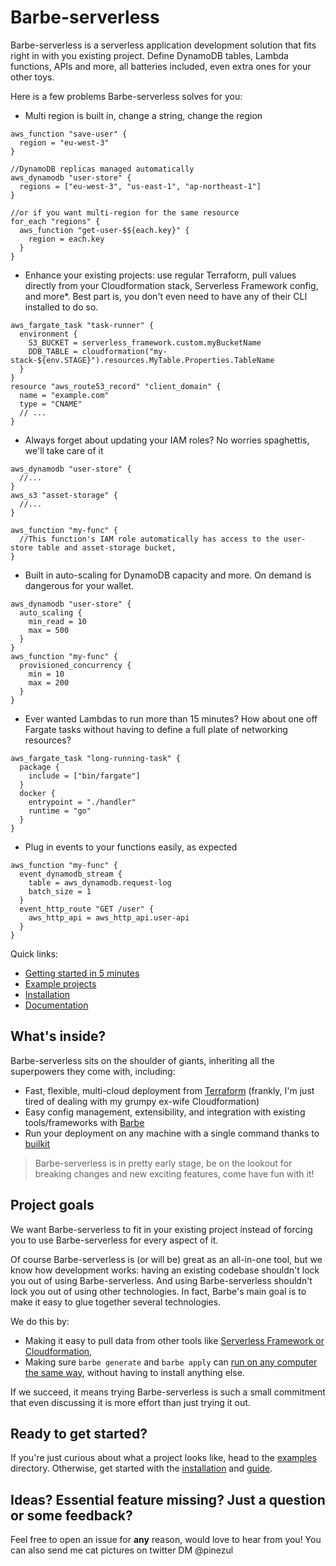 # Barbe-serverless

Barbe-serverless is a serverless application development solution that fits right in with you existing project. 
Define DynamoDB tables, Lambda functions, APIs and more, all batteries included, even extra ones for your other toys.

Here is a few problems Barbe-serverless solves for you:
- Multi region is built in, change a string, change the region
```hcl
aws_function "save-user" {
  region = "eu-west-3"
}

//DynamoDB replicas managed automatically
aws_dynamodb "user-store" {
  regions = ["eu-west-3", "us-east-1", "ap-northeast-1"]
}

//or if you want multi-region for the same resource
for_each "regions" {
  aws_function "get-user-$${each.key}" {
    region = each.key
  }
}
```
- Enhance your existing projects: use regular Terraform, pull values directly from your Cloudformation stack, Serverless Framework config, and more*. Best part is, you don't even need to have any of their CLI installed to do so.
```hcl
aws_fargate_task "task-runner" {
  environment {
    S3_BUCKET = serverless_framework.custom.myBucketName
    DDB_TABLE = cloudformation("my-stack-${env.STAGE}").resources.MyTable.Properties.TableName
  }
}
resource "aws_route53_record" "client_domain" {
  name = "example.com"
  type = "CNAME"
  // ...
}
```
- Always forget about updating your IAM roles? No worries spaghettis, we'll take care of it
```hcl
aws_dynamodb "user-store" {
  //...
}
aws_s3 "asset-storage" {
  //...
}

aws_function "my-func" {
  //This function's IAM role automatically has access to the user-store table and asset-storage bucket,
}
```
- Built in auto-scaling for DynamoDB capacity and more. On demand is dangerous for your wallet.
```hcl
aws_dynamodb "user-store" {
  auto_scaling {
    min_read = 10
    max = 500
  }
}
aws_function "my-func" {
  provisioned_concurrency {
    min = 10
    max = 200
  }
}
```
- Ever wanted Lambdas to run more than 15 minutes? How about one off Fargate tasks without having to define a full plate of networking resources?
```hcl
aws_fargate_task "long-running-task" {
  package {
    include = ["bin/fargate"]
  }
  docker {
    entrypoint = "./handler"
    runtime = "go"
  }
}
```
- Plug in events to your functions easily, as expected
```hcl
aws_function "my-func" {
  event_dynamodb_stream {
    table = aws_dynamodb.request-log
    batch_size = 1
  }
  event_http_route "GET /user" {
    aws_http_api = aws_http_api.user-api
  }
}
```

Quick links:
- [Getting started in 5 minutes](./docs/getting-started.md)
- [Example projects](./examples)
- [Installation](./docs/installation.md)
- [Documentation](./docs/README.md)


## What's inside?

Barbe-serverless sits on the shoulder of giants, inheriting all the superpowers they come with, including:
- Fast, flexible, multi-cloud deployment from [Terraform](https://github.com/hashicorp/terraform) (frankly, I'm just tired of dealing with my grumpy ex-wife Cloudformation)
- Easy config management, extensibility, and integration with existing tools/frameworks with [Barbe](https://github.com/Plenituz/barbe)
- Run your deployment on any machine with a single command thanks to [builkit](https://github.com/moby/buildkit)

> Barbe-serverless is in pretty early stage, be on the lookout for breaking changes and new exciting features, come have fun with it!


## Project goals

We want Barbe-serverless to fit in your existing project instead of forcing you to use Barbe-serverless for every aspect of it.

Of course Barbe-serverless is (or will be) great as an all-in-one tool, but we know how development works: having an existing codebase shouldn't lock you out of using Barbe-serverless.
And using Barbe-serverless shouldn't lock you out of using other technologies. In fact, Barbe's main goal is to make it easy to glue together several technologies.

We do this by:
- Making it easy to pull data from other tools like [Serverless Framework or Cloudformation](./docs/integrating-existing-projects.md), 
- Making sure `barbe generate` and `barbe apply` can [run on any computer the same way](./docs/articles/buildkit.md), without having to install anything else.

If we succeed, it means trying Barbe-serverless is such a small commitment that even discussing it is more effort than just trying it out.

## Ready to get started?

If you're just curious about what a project looks like, head to the [examples](./examples) directory. 
Otherwise, get started with the [installation](./docs/installation.md) and [guide](./docs/getting-started.md).

## Ideas? Essential feature missing? Just a question or some feedback?

Feel free to open an issue for **any** reason, would love to hear from you!
You can also send me cat pictures on twitter DM @pinezul